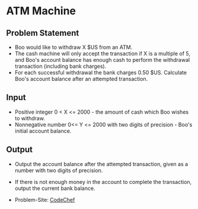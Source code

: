 # ATM Machine

## Problem Statement

- Boo would like to withdraw X $US from an ATM.
- The cash machine will only accept the transaction if X is a multiple of 5, and Boo's account balance has enough cash to perform the withdrawal transaction (including bank charges). 
- For each successful withdrawal the bank charges 0.50 $US. Calculate Boo's account balance after an attempted transaction.

## Input

- Positive integer 0 < X <= 2000 - the amount of cash which Boo wishes to withdraw.
- Nonnegative number 0<= Y <= 2000 with two digits of precision - Boo's initial account balance.

## Output

- Output the account balance after the attempted transaction, given as a number with two digits of precision.
- If there is not enough money in the account to complete the transaction, output the current bank balance.

- Problem-Site: [CodeChef](https://www.codechef.com/problems/HS08TEST)
